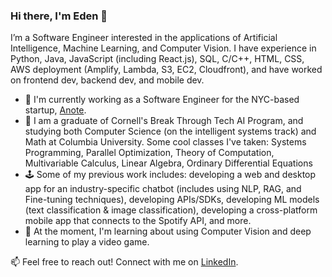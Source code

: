 ### Hi there, I'm Eden 👋

I’m a Software Engineer interested in the applications of Artificial Intelligence, Machine Learning, and Computer Vision. I have experience in Python, Java, JavaScript (including React.js), SQL, C/C++, HTML, CSS, AWS deployment (Amplify, Lambda, S3, EC2, Cloudfront), and have worked on frontend dev, backend dev, and mobile dev.

- 💼 I'm currently working as a Software Engineer for the NYC-based startup, [Anote](https://anote.ai).
- 🌱 I am a graduate of Cornell's Break Through Tech AI Program, and studying both Computer Science (on the intelligent systems track) and Math at Columbia University. Some cool classes I've taken: Systems Programming, Parallel Optimization, Theory of Computation, Multivariable Calculus, Linear Algebra, Ordinary Differential Equations
- 🕹️ Some of my previous work includes: developing a web and desktop app for an industry-specific chatbot (includes using NLP, RAG, and Fine-tuning techniques), developing APIs/SDKs, developing ML models (text classification & image classification), developing a cross-platform mobile app that connects to the Spotify API, and more.
- 🔭 At the moment, I'm learning about using Computer Vision and deep learning to play a video game.

📫 Feel free to reach out! Connect with me on [LinkedIn](https://linkedin.com/in/eden-chung).


<!--
**eden-chung/eden-chung** is a ✨ _special_ ✨ repository because its `README.md` (this file) appears on your GitHub profile.

Here are some ideas to get you started:

- 🔭 I’m currently working on ...
- 🌱 I’m currently learning ...
- 👯 I’m looking to collaborate on ...
- 🤔 I’m looking for help with ...
- 💬 Ask me about ...
- 📫 How to reach me: ...
- 😄 Pronouns: ...
- ⚡ Fun fact: ...
-->
